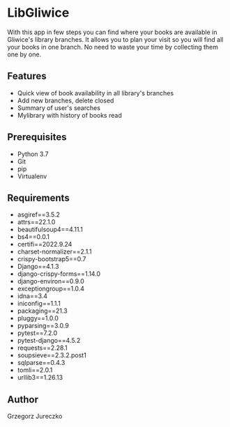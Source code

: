 # LibGliwice
With this app in few steps you can find where your books are available in Gliwice's library branches. It allows you to plan your visit so you will find all your books in one branch. No need to waste your time by collecting them one by one. 

## Features
* Quick view of book availability in all library's branches
* Add new branches, delete closed
* Summary of user's searches
* Mylibrary with history of books read

## Prerequisites
* Python 3.7
* Git
* pip
* Virtualenv

## Requirements
* asgiref==3.5.2
* attrs==22.1.0
* beautifulsoup4==4.11.1
* bs4==0.0.1
* certifi==2022.9.24
* charset-normalizer==2.1.1
* crispy-bootstrap5==0.7
* Django==4.1.3
* django-crispy-forms==1.14.0
* django-environ==0.9.0
* exceptiongroup==1.0.4
* idna==3.4
* iniconfig==1.1.1
* packaging==21.3
* pluggy==1.0.0
* pyparsing==3.0.9
* pytest==7.2.0
* pytest-django==4.5.2
* requests==2.28.1
* soupsieve==2.3.2.post1
* sqlparse==0.4.3
* tomli==2.0.1
* urllib3==1.26.13

## Author
Grzegorz Jureczko